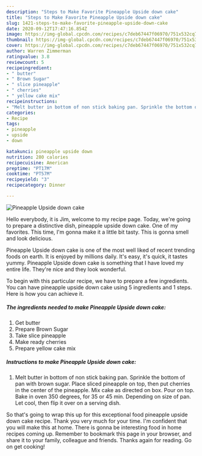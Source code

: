 ```yaml
---
description: "Steps to Make Favorite Pineapple Upside down cake"
title: "Steps to Make Favorite Pineapple Upside down cake"
slug: 1421-steps-to-make-favorite-pineapple-upside-down-cake
date: 2020-09-12T17:47:16.854Z
image: https://img-global.cpcdn.com/recipes/c7deb67447f06970/751x532cq70/pineapple-upside-down-cake-recipe-main-photo.jpg
thumbnail: https://img-global.cpcdn.com/recipes/c7deb67447f06970/751x532cq70/pineapple-upside-down-cake-recipe-main-photo.jpg
cover: https://img-global.cpcdn.com/recipes/c7deb67447f06970/751x532cq70/pineapple-upside-down-cake-recipe-main-photo.jpg
author: Warren Zimmerman
ratingvalue: 3.8
reviewcount: 5
recipeingredient:
- " butter"
- " Brown Sugar"
- " slice pineapple"
- " cherries"
- " yellow cake mix"
recipeinstructions:
- "Melt butter in bottom of non stick baking pan. Sprinkle the bottom of pan with brown sugar. Place sliced pineapple on top, then put cherries in the center of the pineapple. Mix cake as directed on box. Pour on top. Bake in oven 350 degrees, for 35 or 45 min. Depending on size of pan. Let cool, then flip it over on a serving dish."
categories:
- Recipe
tags:
- pineapple
- upside
- down

katakunci: pineapple upside down 
nutrition: 280 calories
recipecuisine: American
preptime: "PT17M"
cooktime: "PT57M"
recipeyield: "3"
recipecategory: Dinner

---
```



![Pineapple Upside down cake](https://img-global.cpcdn.com/recipes/c7deb67447f06970/751x532cq70/pineapple-upside-down-cake-recipe-main-photo.jpg)

Hello everybody, it is Jim, welcome to my recipe page. Today, we're going to prepare a distinctive dish, pineapple upside down cake. One of my favorites. This time, I'm gonna make it a little bit tasty. This is gonna smell and look delicious.

Pineapple Upside down cake is one of the most well liked of recent trending foods on earth. It is enjoyed by millions daily. It's easy, it's quick, it tastes yummy. Pineapple Upside down cake is something that I have loved my entire life. They're nice and they look wonderful.




To begin with this particular recipe, we have to prepare a few ingredients. You can have pineapple upside down cake using 5 ingredients and 1 steps. Here is how you can achieve it.

<!--inarticleads1-->

##### The ingredients needed to make Pineapple Upside down cake:

1. Get  butter
1. Prepare  Brown Sugar
1. Take  slice pineapple
1. Make ready  cherries
1. Prepare  yellow cake mix




<!--inarticleads2-->

##### Instructions to make Pineapple Upside down cake:

1. Melt butter in bottom of non stick baking pan. Sprinkle the bottom of pan with brown sugar. Place sliced pineapple on top, then put cherries in the center of the pineapple. Mix cake as directed on box. Pour on top. Bake in oven 350 degrees, for 35 or 45 min. Depending on size of pan. Let cool, then flip it over on a serving dish.




So that's going to wrap this up for this exceptional food pineapple upside down cake recipe. Thank you very much for your time. I'm confident that you will make this at home. There is gonna be interesting food in home recipes coming up. Remember to bookmark this page in your browser, and share it to your family, colleague and friends. Thanks again for reading. Go on get cooking!
